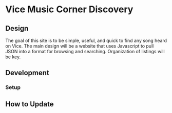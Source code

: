 # Vice Music Corner Discovery

## Design

The goal of this site is to be simple, useful, and quick to find any song heard on Vice. The main design will be a website that uses Javascript to pull JSON into a format for browsing and searching. Organization of listings will be key.

## Development

### Setup

## How to Update

